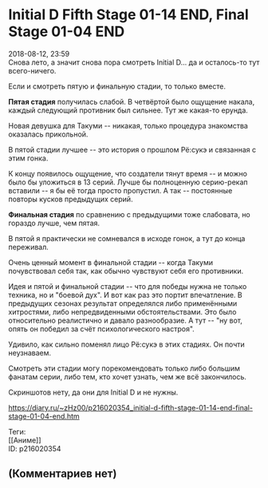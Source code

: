 Initial D Fifth Stage 01-14 END, Final Stage 01-04 END
======================================================

  
2018-08-12, 23:59  
 Снова лето, а значит снова пора смотреть Initial D... да и осталось-то тут всего-ничего.   
   
 Если и смотреть пятую и финальную стадии, то только вместе.   
   
  **Пятая стадия**  получилась слабой. В четвёртой было ощущение накала, каждый следующий противник был сильнее. Тут же какая-то ерунда.   
   
 Новая девушка для Такуми -- никакая, только процедура знакомства оказалась прикольной.   
   
 В пятой стадии лучшее -- это история о прошлом Рё:сукэ и связанная с этим гонка.   
   
 К концу появилось ощущение, что создатели тянут время -- и можно было бы уложиться в 13 серий. Лучше бы полноценную серию-рекап вставили -- я бы её тогда просто пропустил. А так -- постоянные повторы кусков предыдущих серий.   
   
  **Финальная стадия**  по сравнению с предыдущими тоже слабовата, но гораздо лучше, чем пятая.   
   
 В пятой я практически не сомневался в исходе гонок, а тут до конца переживал.   
   
 Очень ценный момент в финальной стадии -- когда Такуми почувствовал себя так, как обычно чувствуют себя его противники.   
   
 Идея и пятой и финальной стадии -- что для победы нужна не только техника, но и "боевой дух". И вот как раз это портит впечатление. В предыдущих сезонах результат определялся либо применёнными хитростями, либо непредвиденными обстоятельствами. Это было относительно реалистично и давало разнообразие. А тут -- "ну вот, опять он победил за счёт психологического настроя".   
   
 Удивило, как сильно поменял лицо Рё:сукэ в этих стадиях. Он почти неузнаваем.   
   
 Смотреть эти стадии могу порекомендовать только либо большим фанатам серии, либо тем, кто хочет узнать, чем же всё закончилось.   
   
 Скриншотов нету, да они для Initial D и не нужны.   
  
<https://diary.ru/~zHz00/p216020354_initial-d-fifth-stage-01-14-end-final-stage-01-04-end.htm>  
  
Теги:  
[[Аниме]]  
ID: p216020354  


(Комментариев нет)
------------------